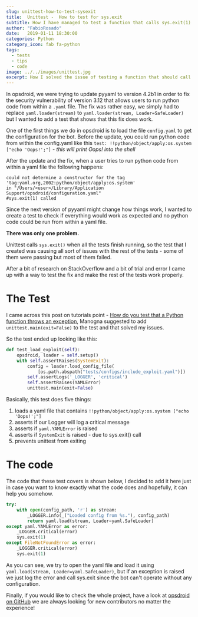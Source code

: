 ```yaml
---
slug: unittest-how-to-test-sysexit
title:  Unittest -  How to test for sys.exit
subtitle: How I have managed to test a function that calls sys.exit(1) 
author: "FabioRosado"
date:   2019-01-11 18:30:00
categories: Python
category_icon: fab fa-python
tags:
  - tests
  - tips
  - code
image: ../../images/unittest.jpg
excerpt: How I solved the issue of testing a function that should call sys.exit() when a yaml file couldn't be safely loaded.
---
```

In opsdroid, we were trying to update pyyaml to version 4.2b1 in order to fix the security vulnerability of version 3.12 that allows users to run python code from within a `.yaml` file. The fix was rather easy, we simply had to replace `yaml.loader(stream)` to `yaml.loader(stream, Loader=SafeLoader)` but I wanted to add a test that shows that this fix does work.

One of the first things we do in opsdroid is to load the file `config.yaml` to get the configuration for the bot. Before the update, you could run python code from within the config.yaml like this `test: !!python/object/apply:os.system ["echo 'Oops!';"]` - *this will print Oops! into the shell*

After the update and the fix, when a user tries to run python code from within a yaml file the following happens:

```shell
could not determine a constructor for the tag 'tag:yaml.org,2002:python/object/apply:os.system'
in "/Users/<user>/Library/Application Support/opsdroid/configuration.yaml"
#sys.exit(1) called
```

Since the next version of pyyaml might change how things work, I wanted to create a test to check if everything would work as expected and no python code could be run from within a yaml file.

**There was only one problem.**

Unittest calls `sys.exit()` when all the tests finish running, so the test that I created was causing all sort of issues with the rest of the tests - some of them were passing but most of them failed.

After a bit of research on StackOverflow and a bit of trial and error I came up with a way to test the fix and make the rest of the tests work properly.

# The Test

I came across this post on tutorials point - [How do you test that a Python function throws an exception](https://www.tutorialspoint.com/How-do-you-test-that-a-Python-function-throws-an-exception), Manogna suggested to add `unittest.main(exit=False)` to the test and that solved my issues.

So the test ended up looking like this:

```python
def test_load_exploit(self):
    opsdroid, loader = self.setup()
    with self.assertRaises(SystemExit):
        config = loader.load_config_file(
            [os.path.abspath("tests/configs/include_exploit.yaml")])
        self.assertLogs('_LOGGER', 'critical')
        self.assertRaises(YAMLError)
        unittest.main(exit=False)
```

Basically, this test does five things:

1. loads a yaml file that contains `!!python/object/apply:os.system ["echo 'Oops!';"]`
2. asserts if our Logger will log a critical message
3. asserts if `yaml.YAMLError` is raised
4. asserts if `SystemExit` is raised - due to sys.exit() call
5. prevents unittest from exiting


# The code

The code that these test covers is shown below, I decided to add it here just in case you want to know exactly what the code does and hopefully, it can help you somehow.

```python
try:
    with open(config_path, 'r') as stream:
        _LOGGER.info(_("Loaded config from %s."), config_path)
        return yaml.load(stream, Loader=yaml.SafeLoader)
except yaml.YAMLError as error:
    _LOGGER.critical(error)
    sys.exit(1)
except FileNotFoundError as error:
    _LOGGER.critical(error)
    sys.exit(1)
```

As you can see, we try to open the yaml file and load it using `yaml.load(stream, Loader=yaml.SafeLoader)`, but if an exception is raised we just log the error and call sys.exit since the bot can't operate without any configuration.

Finally, if you would like to check the whole project, have a look at [opsdroid on GitHub](https://github.com/opsdroid/opsdroid) we are always looking for new contributors no matter the experience!

